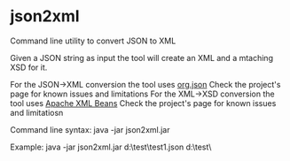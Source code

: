# json2xml
Command line utility to convert JSON to XML

Given a JSON string as input the tool will create an XML and a mtaching XSD for it.

For the JSON->XML conversion the tool uses [org.json](http://www.json.org/java/) Check the project's page for known issues and limitations
For the XML->XSD conversion the tool uses [Apache XML Beans](https://xmlbeans.apache.org/) Check the project's page for known issues and limitatiosn

Command line syntax:
    java -jar json2xml.jar <jsonInputFile> <xmlOutputFolder>

Example:
    java -jar json2xml.jar d:\test\test1.json d:\test\
